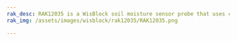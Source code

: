 ```yaml
---
rak_desc: RAK12035 is a WisBlock soil moisture sensor probe that uses capacitive sensing to measure the amount of moisture around the soil.
rak_img: /assets/images/wisblock/rak12035/RAK12035.png

---
```


<rk-redirect to="/Product-Categories/WisBlock/RAK12035/Overview/" />